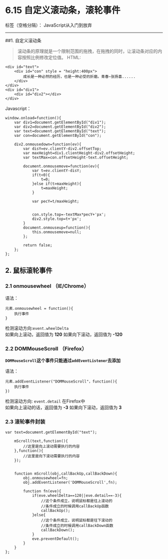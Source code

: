 # 6.15 自定义滚动条，滚轮事件

标签（空格分隔）： JavaScript从入门到放弃

---

##1. 自定义滚动条  
>滚动条的原理就是一个限制范围的拖拽，在拖拽的同时，让滚动条对应的内容按照比例修改定位值。 
HTML:
```
<div id="text">
	<div id="con" style = "height:400px">
		成长是一种必然的经历，也是一种必受的折磨。青春~张扬喜......
	</div>
</div>
<div id="div1">
	<div id="div2"></div>
</div>
```
Javascript：
```
window.onload=function(){
	var div1=document.getElementById("div1");
	var div2=document.getElementById("div2");
	var text=document.getElementById("text");
	var con=document.getElementById("con");
	
	div2.onmousedown=function(ev){
		var disY=ev.clientY-div2.offsetTop;
		var maxHeight=div1.clientHeight-div2.offsetHeight;
		var textMax=con.offsetHeight-text.offsetHeight;
		
		document.onmousemove=function(ev){
			var t=ev.clientY-disY;
			if(t<0){
				t=0;
			}else if(t>maxHeight){
				t=maxHeight;
			}
			
			var pecY=t/maxHeight;
			
			
			con.style.top=-textMax*pecY+'px';
			div2.style.top=t+'px';
		}
		document.onmouseup=function(){
			this.onmousemove=null;
		};
		
		return false;
	};
};
```

## 2. 鼠标滚轮事件
### 2.1 onmousewheel （IE/Chrome）
语法： 
```
元素.onmousewheel = function(){
    执行事件
}
```
检测滚动方向:`event.wheelDelta`  
如果向上滚动，返回值为 **120**
如果向下滚动，返回值为 **-120**

### 2.2 DOMMouseScroll （Firefox）
**`DOMMouseScroll`这个事件只能通过`addEventListener`去添加**  

语法：  
```
元素.addEventListener("DOMMouseScroll"，function(){
    执行事件
})
```
检测滚动方向:  `event.detail`
在Firefox中  
如果向上滚动的话，返回值为 **-3**
如果向下滚动，返回值为 **3**


### 2.3 滚轮事件封装
```
var text=document.getElementById("text");
	
	mScroll(text,function(){
		//这里是向上滚动需要执行的内容
	},function(){
		//这里是向下滚动需要执行的内容
	});


	function mScroll(obj,callBackUp,callBackDown){
		obj.onmousewheel=fn;
		obj.addEventListener('DOMMouseScroll',fn);
		
		function fn(eve){
			if(eve.wheelDelta==120||eve.detail==-3){
				//这个条件成立，说明鼠标都是往上滚动的
				//条件成立的时候调用callBackUp函数
				callBackUp();
			}else{
				//这个条件成立，说明鼠标都是往下滚动的
				//条件成立的时候调用callBackDown函数
				callBackDown();
			}
			eve.preventDefault();
		}
	}
};
```





